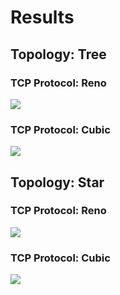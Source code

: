 # Results

## Topology: Tree

### TCP Protocol: Reno

![](reno_tree.png)

### TCP Protocol: Cubic

![](cubic_tree.png)

## Topology: Star

### TCP Protocol: Reno

![](reno_star.png)

### TCP Protocol: Cubic

![](cubic_star.png)
